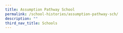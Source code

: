 ```yaml
---
title: Assumption Pathway School
permalink: /school-histories/assumption-pathway-sch/
description: ""
third_nav_title: Schools
---
```



